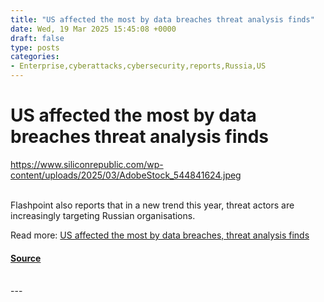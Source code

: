 ```yaml
---
title: "US affected the most by data breaches threat analysis finds"
date: Wed, 19 Mar 2025 15:45:08 +0000
draft: false
type: posts
categories: 
- Enterprise,cyberattacks,cybersecurity,reports,Russia,US
---
```

# US affected the most by data breaches threat analysis finds
https://www.siliconrepublic.com/wp-content/uploads/2025/03/AdobeStock_544841624.jpeg
<br/>

<br/>
Flashpoint also reports that in a new trend this year, threat actors are increasingly targeting Russian organisations.

Read more: [US affected the most by data breaches, threat analysis finds](https://www.siliconrepublic.com/enterprise/flashpoint-data-breach-cyberattack-cybersecurity-report)

#### [Source](https://www.siliconrepublic.com/enterprise/flashpoint-data-breach-cyberattack-cybersecurity-report)

<br/>
---
